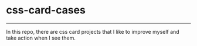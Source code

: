 # css-card-cases
-------------------

In this repo, there are css card projects that I like to improve myself and take action when I see them.
